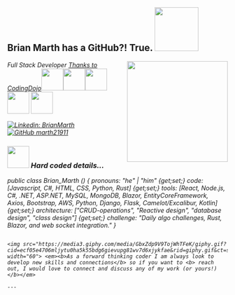 <h2> Brian Marth has a GitHub?! True. <img src="https://media1.giphy.com/media/ejyRYttU1toqHjNZOA/giphy.gif?cid=ecf05e47eezv6q631n2vnurf5yli5ajx3uckkdweh6opxabh&rid=giphy.gif&ct=s" width="100"></h2>
<img align='right' src="https://media2.giphy.com/media/bkGm2NAgRmDrwMU8Im/giphy.gif?cid=ecf05e47c8z2bxaapvza2xveh4c5g948p495fdt42dr324aa&rid=giphy.gif&ct=s" width="230">
<p><em>Full Stack Developer <a href="https://www.codingdojo.com/">Thanks to CodingDojo</a><img src="https://media4.giphy.com/media/eNAsjO55tPbgaor7ma/giphy.gif?cid=ecf05e47a8xmwzlpmqb4rwfri0ibfbfbcw7d1y3tfxckhnjo&rid=giphy.gif&ct=s" width="50" height="50"><img src="https://media2.giphy.com/media/KAq5w47R9rmTuvWOWa/giphy.gif?cid=ecf05e47b793ngld9ito9fb84gbd7a64g981r883633apjvs&rid=giphy.gif&ct=g" width="50" height="50"><img src="https://cdn.shopify.com/s/files/1/1390/4967/products/mockup-5e6afade_1024x1024.png" width="50" height="50"><img src="https://cdn.worldvectorlogo.com/logos/blazor.svg" width="50" height="50"> <img src="https://rustacean.net/assets/rustacean-flat-happy.png" width="50" height="50"></p>

[![Linkedin: BrianMarth](https://img.shields.io/badge/-bmmarth-blue?style=flat-square&logo=Linkedin&logoColor=white&link=https://www.linkedin.com/in/bmmarth/)](https://www.linkedin.com/in/bmmarth/)
[![GitHub marth21911](https://img.shields.io/github/followers/marth21911?label=follow&style=social)](https://github.com/marth21911)


### <img src="https://media4.giphy.com/media/lU9kwCfvT9eOhMJMb9/giphy.gif?cid=ecf05e47kla8aikjan6p4wuza5tr84gc5jb6u4it2dkzarvw&rid=giphy.gif&ct=s" width="50"> Hard coded details...  


public class Brian_Marth ()
  {
  pronouns: "he" | "him" {get;set;}
  code: [Javascript, C#, HTML, CSS, Python, Rust] {get;set;}
  tools: [React, Node.js, C#, .NET, ASP.NET, MySQL, MongoDB, Blazor, EntityCoreFramework, Axios, Bootstrap, AWS, Python, Django, Flask, Camelot/Excalibur, Kotlin] {get;set;}
  architecture: ["CRUD-operations", "Reactive design", "database design", "class design"] {get;set;}
 challenge: "Daily algo challenges, Rust, Blazor, and web socket integration."
}
```

<img src="https://media3.giphy.com/media/GbxZdp9V9TojWhTFeK/giphy.gif?cid=ecf05e4706mljytu0ha5k55bdg6gievupg81wv7d6xjykfae&rid=giphy.gif&ct=s" width="60"> <em><b>As a forward thinking coder I am always look to develop new skills and connections</b> so if you want to <b> reach out, I would love to connect and discuss any of my work (or yours!)</b></em>

---
